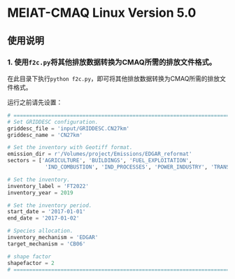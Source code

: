 # MEIAT-CMAQ Linux Version 5.0


## 使用说明

### 1. 使用`f2c.py`将其他排放数据转换为CMAQ所需的排放文件格式。

在此目录下执行`python f2c.py`，即可将其他排放数据转换为CMAQ所需的排放文件格式。

运行之前请先设置：

```python
# ========================================================================================
# Set GRIDDESC configuration.
griddesc_file = 'input/GRIDDESC.CN27km'
griddesc_name = 'CN27km'    

# Set the inventory with Geotiff format.
emission_dir = r'/Volumes/project/Emissions/EDGAR_reformat'  
sectors = ['AGRICULTURE', 'BUILDINGS', 'FUEL_EXPLOITATION',
            'IND_COMBUSTION', 'IND_PROCESSES', 'POWER_INDUSTRY', 'TRANSPORT', 'WASTE']

# Set the inventory.
inventory_label = 'FT2022'
inventory_year = 2019

# Set the inventory period.
start_date = '2017-01-01'
end_date = '2017-01-02'

# Species allocation.
inventory_mechanism = 'EDGAR'
target_mechanism = 'CB06'

# shape factor
shapefactor = 2
# ========================================================================================
```




